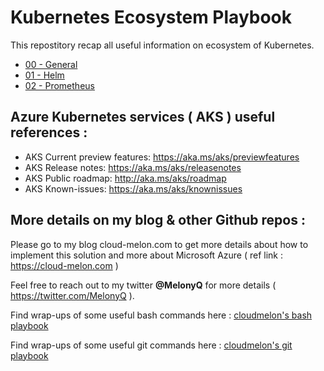 # Kubernetes Ecosystem Playbook

This repostitory recap all useful information on ecosystem of Kubernetes. 

- [00 - General](https://github.com/cloudmelon/k8secosys/blob/master/00%20-%20General.md)
- [01 - Helm](https://github.com/cloudmelon/k8secosys/blob/master/01%20-%20Helm.md)
- [02 - Prometheus](https://github.com/cloudmelon/k8secosys/blob/master/02%20-%20Prometheus.md)

## Azure Kubernetes services ( AKS ) useful references : 

- AKS Current preview features: https://aka.ms/aks/previewfeatures
- AKS Release notes: https://aka.ms/aks/releasenotes
- AKS Public roadmap: http://aka.ms/aks/roadmap
- AKS Known-issues: https://aka.ms/aks/knownissues


## More details on my blog & other Github repos : 


Please go to my blog cloud-melon.com to get more details about how to implement this solution and more about Microsoft Azure ( ref link : https://cloud-melon.com )

Feel free to reach out to my twitter **@MelonyQ** for more details ( https://twitter.com/MelonyQ ). 


Find wrap-ups of some useful bash commands here : 
[cloudmelon's bash playbook ](https://github.com/cloudmelon/melonbash)


Find wrap-ups of some useful git commands here : 
[cloudmelon's git playbook ](https://github.com/cloudmelon/melongit)

